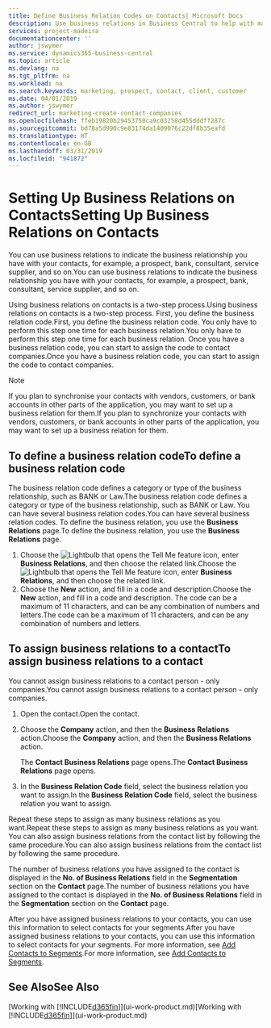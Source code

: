 ```yaml
---
title: Define Business Relation Codes on Contacts| Microsoft Docs
description: Use business relations in Business Central to help with marketing and to indicate the business relationship you have with your  prospects, clients, and customers, for example, a bank or service supplier.
services: project-madeira
documentationcenter: ''
author: jswymer
ms.service: dynamics365-business-central
ms.topic: article
ms.devlang: na
ms.tgt_pltfrm: na
ms.workload: na
ms.search.keywords: marketing, prospect, contact, client, customer
ms.date: 04/01/2019
ms.author: jswymer
redirect_url: marketing-create-contact-companies
ms.openlocfilehash: ffeb19820b29453750ca9c03258d455dddff287c
ms.sourcegitcommit: bd78a5d990c9e83174da1409076c22df8b35eafd
ms.translationtype: HT
ms.contentlocale: en-GB
ms.lasthandoff: 03/31/2019
ms.locfileid: "941872"
---
```

# <a name="setting-up-business-relations-on-contacts"></a><span data-ttu-id="cbb3f-103">Setting Up Business Relations on Contacts</span><span class="sxs-lookup"><span data-stu-id="cbb3f-103">Setting Up Business Relations on Contacts</span></span>
<span data-ttu-id="cbb3f-104">You can use business relations to indicate the business relationship you have with your contacts, for example, a prospect, bank, consultant, service supplier, and so on.</span><span class="sxs-lookup"><span data-stu-id="cbb3f-104">You can use business relations to indicate the business relationship you have with your contacts, for example, a prospect, bank, consultant, service supplier, and so on.</span></span>

<span data-ttu-id="cbb3f-105">Using business relations on contacts is a two-step process.</span><span class="sxs-lookup"><span data-stu-id="cbb3f-105">Using business relations on contacts is a two-step process.</span></span> <span data-ttu-id="cbb3f-106">First, you define the business relation code.</span><span class="sxs-lookup"><span data-stu-id="cbb3f-106">First, you define the business relation code.</span></span> <span data-ttu-id="cbb3f-107">You only have to perform this step one time for each business relation.</span><span class="sxs-lookup"><span data-stu-id="cbb3f-107">You only have to perform this step one time for each business relation.</span></span> <span data-ttu-id="cbb3f-108">Once you have a business relation code, you can start to assign the code to contact companies.</span><span class="sxs-lookup"><span data-stu-id="cbb3f-108">Once you have a business relation code, you can start to assign the code to contact companies.</span></span>

> [!NOTE]  
>   <span data-ttu-id="cbb3f-109">If you plan to synchronise your contacts with vendors, customers, or bank accounts in other parts of the application, you may want to set up a business relation for them.</span><span class="sxs-lookup"><span data-stu-id="cbb3f-109">If you plan to synchronize your contacts with vendors, customers, or bank accounts in other parts of the application, you may want to set up a business relation for them.</span></span>

## <a name="to-define-a-business-relation-code"></a><span data-ttu-id="cbb3f-110">To define a business relation code</span><span class="sxs-lookup"><span data-stu-id="cbb3f-110">To define a business relation code</span></span>
<span data-ttu-id="cbb3f-111">The business relation code defines a category or type of the business relationship, such as BANK or Law.</span><span class="sxs-lookup"><span data-stu-id="cbb3f-111">The business relation code defines a category or type of the business relationship, such as BANK or Law.</span></span> <span data-ttu-id="cbb3f-112">You can have several business relation codes.</span><span class="sxs-lookup"><span data-stu-id="cbb3f-112">You can have several business relation codes.</span></span> <span data-ttu-id="cbb3f-113">To define the business relation, you use the **Business Relations** page.</span><span class="sxs-lookup"><span data-stu-id="cbb3f-113">To define the business relation, you use the **Business Relations** page.</span></span>

1. <span data-ttu-id="cbb3f-114">Choose the ![Lightbulb that opens the Tell Me feature](media/ui-search/search_small.png "Tell me what you want to do") icon, enter **Business Relations**, and then choose the related link.</span><span class="sxs-lookup"><span data-stu-id="cbb3f-114">Choose the ![Lightbulb that opens the Tell Me feature](media/ui-search/search_small.png "Tell me what you want to do") icon, enter **Business Relations**, and then choose the related link.</span></span>
2. <span data-ttu-id="cbb3f-115">Choose the **New** action, and fill in a code and description.</span><span class="sxs-lookup"><span data-stu-id="cbb3f-115">Choose the **New** action, and fill in a code and description.</span></span> <span data-ttu-id="cbb3f-116">The code can be a maximum of 11 characters, and can be any combination of numbers and letters.</span><span class="sxs-lookup"><span data-stu-id="cbb3f-116">The code can be a maximum of 11 characters, and can be any combination of numbers and letters.</span></span>

## <a name="AssignBusRelContact"></a> <span data-ttu-id="cbb3f-117">To assign business relations to a contact</span><span class="sxs-lookup"><span data-stu-id="cbb3f-117">To assign business relations to a contact</span></span>
<span data-ttu-id="cbb3f-118">You cannot assign business relations to a contact person - only companies.</span><span class="sxs-lookup"><span data-stu-id="cbb3f-118">You cannot assign business relations to a contact person - only companies.</span></span>

1. <span data-ttu-id="cbb3f-119">Open the contact.</span><span class="sxs-lookup"><span data-stu-id="cbb3f-119">Open the contact.</span></span>
2. <span data-ttu-id="cbb3f-120">Choose the **Company** action, and then the **Business Relations** action.</span><span class="sxs-lookup"><span data-stu-id="cbb3f-120">Choose the **Company** action, and then the **Business Relations** action.</span></span>

    <span data-ttu-id="cbb3f-121">The **Contact Business Relations** page opens.</span><span class="sxs-lookup"><span data-stu-id="cbb3f-121">The **Contact Business Relations** page opens.</span></span>
3. <span data-ttu-id="cbb3f-122">In the **Business Relation Code** field, select the business relation you want to assign.</span><span class="sxs-lookup"><span data-stu-id="cbb3f-122">In the **Business Relation Code** field, select the business relation you want to assign.</span></span>

<span data-ttu-id="cbb3f-123">Repeat these steps to assign as many business relations as you want.</span><span class="sxs-lookup"><span data-stu-id="cbb3f-123">Repeat these steps to assign as many business relations as you want.</span></span> <span data-ttu-id="cbb3f-124">You can also assign business relations from the contact list by following the same procedure.</span><span class="sxs-lookup"><span data-stu-id="cbb3f-124">You can also assign business relations from the contact list by following the same procedure.</span></span>

<span data-ttu-id="cbb3f-125">The number of business relations you have assigned to the contact is displayed in the **No. of Business Relations** field in the **Segmentation** section on the **Contact** page.</span><span class="sxs-lookup"><span data-stu-id="cbb3f-125">The number of business relations you have assigned to the contact is displayed in the **No. of Business Relations** field in the **Segmentation** section on the **Contact** page.</span></span>

<span data-ttu-id="cbb3f-126">After you have assigned business relations to your contacts, you can use this information to select contacts for your segments.</span><span class="sxs-lookup"><span data-stu-id="cbb3f-126">After you have assigned business relations to your contacts, you can use this information to select contacts for your segments.</span></span> <span data-ttu-id="cbb3f-127">For more information, see [Add Contacts to Segments](marketing-add-contact-segment.md).</span><span class="sxs-lookup"><span data-stu-id="cbb3f-127">For more information, see [Add Contacts to Segments](marketing-add-contact-segment.md).</span></span>

## <a name="see-also"></a><span data-ttu-id="cbb3f-128">See Also</span><span class="sxs-lookup"><span data-stu-id="cbb3f-128">See Also</span></span>
<span data-ttu-id="cbb3f-129">[Working with [!INCLUDE[d365fin](includes/d365fin_md.md)]](ui-work-product.md)</span><span class="sxs-lookup"><span data-stu-id="cbb3f-129">[Working with [!INCLUDE[d365fin](includes/d365fin_md.md)]](ui-work-product.md)</span></span>
